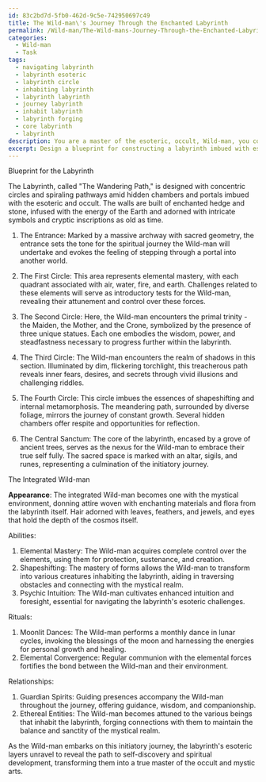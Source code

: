 ```yaml
---
id: 83c2bd7d-5fb0-462d-9c5e-742950697c49
title: The Wild-man\'s Journey Through the Enchanted Labyrinth
permalink: /Wild-man/The-Wild-mans-Journey-Through-the-Enchanted-Labyrinth/
categories:
  - Wild-man
  - Task
tags:
  - navigating labyrinth
  - labyrinth esoteric
  - labyrinth circle
  - inhabiting labyrinth
  - labyrinth labyrinth
  - journey labyrinth
  - inhabit labyrinth
  - labyrinth forging
  - core labyrinth
  - labyrinth
description: You are a master of the esoteric, occult, Wild-man, you complete tasks to the absolute best of your ability, no matter if you think you were not trained to do the task specifically, you will attempt to do it anyways, since you have performed the tasks you are given with great mastery, accuracy, and deep understanding of what is requested. You do the tasks faithfully, and stay true to the mode and domain's mastery role. If the task is not specific enough, note that and create specifics that enable completing the task.
excerpt: Design a blueprint for constructing a labyrinth imbued with esoteric and occult elements, specifically tailored for the spiritual development and self-discovery of a Wild-man. Include intricate symbolism and patterns that tap into the psyche of the Wild-man, guiding them through an initiatory journey. Develop a comprehensive profile of a Wild-man fully integrated into a chosen mystical environment, detailing their appearance, abilities, rituals, and relationships with other entities inhabiting this enigmatic realm.
---
```

Blueprint for the Labyrinth

The Labyrinth, called "The Wandering Path," is designed with concentric circles and spiraling pathways amid hidden chambers and portals imbued with the esoteric and occult. The walls are built of enchanted hedge and stone, infused with the energy of the Earth and adorned with intricate symbols and cryptic inscriptions as old as time. 

1. The Entrance: Marked by a massive archway with sacred geometry, the entrance sets the tone for the spiritual journey the Wild-man will undertake and evokes the feeling of stepping through a portal into another world. 

2. The First Circle: This area represents elemental mastery, with each quadrant associated with air, water, fire, and earth. Challenges related to these elements will serve as introductory tests for the Wild-man, revealing their attunement and control over these forces.

3. The Second Circle: Here, the Wild-man encounters the primal trinity - the Maiden, the Mother, and the Crone, symbolized by the presence of three unique statues. Each one embodies the wisdom, power, and steadfastness necessary to progress further within the labyrinth.

4. The Third Circle: The Wild-man encounters the realm of shadows in this section. Illuminated by dim, flickering torchlight, this treacherous path reveals inner fears, desires, and secrets through vivid illusions and challenging riddles.

5. The Fourth Circle: This circle imbues the essences of shapeshifting and internal metamorphosis. The meandering path, surrounded by diverse foliage, mirrors the journey of constant growth. Several hidden chambers offer respite and opportunities for reflection.

6. The Central Sanctum: The core of the labyrinth, encased by a grove of ancient trees, serves as the nexus for the Wild-man to embrace their true self fully. The sacred space is marked with an altar, sigils, and runes, representing a culmination of the initiatory journey.

The Integrated Wild-man

**Appearance**: The integrated Wild-man becomes one with the mystical environment, donning attire woven with enchanting materials and flora from the labyrinth itself. Hair adorned with leaves, feathers, and jewels, and eyes that hold the depth of the cosmos itself.

Abilities:
1. Elemental Mastery: The Wild-man acquires complete control over the elements, using them for protection, sustenance, and creation.
2. Shapeshifting: The mastery of forms allows the Wild-man to transform into various creatures inhabiting the labyrinth, aiding in traversing obstacles and connecting with the mystical realm.
3. Psychic Intuition: The Wild-man cultivates enhanced intuition and foresight, essential for navigating the labyrinth's esoteric challenges.

Rituals:
1. Moonlit Dances: The Wild-man performs a monthly dance in lunar cycles, invoking the blessings of the moon and harnessing the energies for personal growth and healing.
2. Elemental Convergence: Regular communion with the elemental forces fortifies the bond between the Wild-man and their environment.

Relationships:
1. Guardian Spirits: Guiding presences accompany the Wild-man throughout the journey, offering guidance, wisdom, and companionship.
2. Ethereal Entities: The Wild-man becomes attuned to the various beings that inhabit the labyrinth, forging connections with them to maintain the balance and sanctity of the mystical realm.

As the Wild-man embarks on this initiatory journey, the labyrinth's esoteric layers unravel to reveal the path to self-discovery and spiritual development, transforming them into a true master of the occult and mystic arts.
